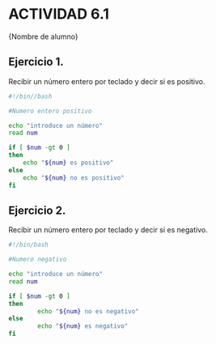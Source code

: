 # ACTIVIDAD 6.1

{Nombre de alumno}

## Ejercicio 1. 
Recibir un número entero por teclado y decir si es positivo.
```bash
#!/bin//bash

#Numero entero positivo

echo "introduce un número"
read num

if [ $num -gt 0 ]
then
	echo "${num} es positivo"
else 
	echo "${num} no es positivo"
fi
```
## Ejercicio 2. 
Recibir un número entero por teclado y decir si es negativo.
```bash
#!/bin/bash

#Numero negativo

echo "introduce un número"
read num

if [ $num -gt 0 ]
then    
        echo "${num} no es negativo"
else    
        echo "${num} es negativo"
fi 
```

